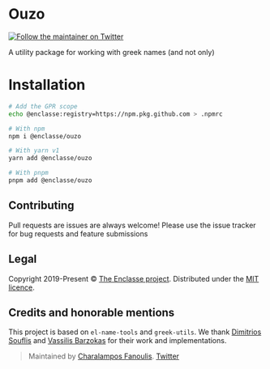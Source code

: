 # Ouzo

[![Follow the maintainer on Twitter](https://img.shields.io/twitter/follow/cfanoulis?label=Follow%20@cfanoulis&logo=twitter&colorB=1DA1F2&style=flat-square)](https://twitter.com/cfanoulis/follow)

A utility package for working with greek names (and not only)

# Installation
```bash
# Add the GPR scope
echo @enclasse:registry=https://npm.pkg.github.com > .npmrc

# With npm
npm i @enclasse/ouzo

# With yarn v1
yarn add @enclasse/ouzo

# With pnpm
pnpm add @enclasse/ouzo

```

## Contributing
Pull requests are issues are always welcome! Please use the issue tracker for bug requests and feature submissions

## Legal
Copyright 2019-Present © [The Enclasse project](https://github.com/enclasse). Distributed under the [MIT licence](LICENCE).

## Credits and honorable mentions
This project is based on `el-name-tools` and `greek-utils`. We thank [Dimitrios Souflis](https://github.com/dsouflis) and [Vassilis Barzokas](https://github.com/vbarzokas) for their work and implementations.

> Maintained by [Charalampos Fanoulis](https://github.com/cfanoulis). [Twitter](https://twitter.com/cfanoulis)
